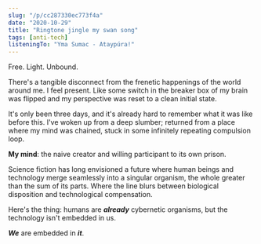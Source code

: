 ```yaml
---
slug: "/p/cc287330ec773f4a"
date: "2020-10-29"
title: "Ringtone jingle my swan song"
tags: [anti-tech]
listeningTo: "Yma Sumac - Ataypúra!"
---
```


Free. Light. Unbound.

There's a tangible disconnect from the frenetic happenings of the world around me. I feel present. Like some switch in the breaker box of my brain was flipped and my perspective was reset to a clean initial state.

It's only been three days, and it's already hard to remember what it was like before this. I've woken up from a deep slumber; returned from a place where my mind was chained, stuck in some infinitely repeating compulsion loop.

**My mind**: the naive creator and willing participant to its own prison.

Science fiction has long envisioned a future where human beings and technology merge seamlessly into a singular organism, the whole greater than the sum of its parts. Where the line blurs between biological disposition and technological compensation.

Here's the thing: humans are **_already_** cybernetic organisms, but the technology isn't embedded in us.

**_We_** are embedded in **_it_**.
